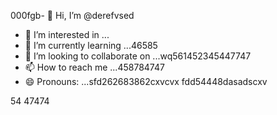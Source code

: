 000fgb- 👋 Hi, I’m @derefvsed
- 👀 I’m interested in ...
- 🌱 I’m currently learning ...46585
- 💞️ I’m looking to collaborate on ...wq561452345447747
- 📫 How to reach me ...458784747
- 😄 Pronouns: ...sfd262683862cxvcvx
fdd54448dasadscxv
<!---uoui132qw4gjlkjilxbz45sdfxcv
derefvsed/derefvsed is a ✨ special ✨ repository because its `README.md` (this fijmle) appears on your GitHub profile.dfhwerhyt
You can click the Preview link to take a look at your changes.xcv23
--->
54
47474
